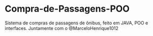 # Compra-de-Passagens-POO
 Sistema de compras de passagens de ônibus, feito em JAVA, POO e interfaces. Juntamente com o @MarceloHenrique1012
